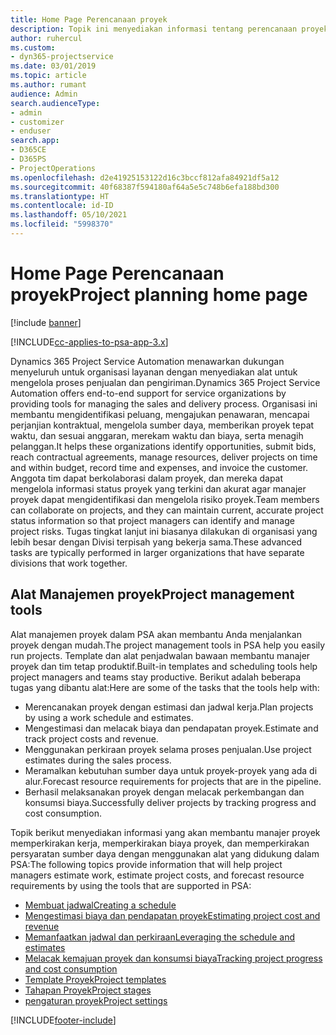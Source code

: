 ```yaml
---
title: Home Page Perencanaan proyek
description: Topik ini menyediakan informasi tentang perencanaan proyek.
author: ruhercul
ms.custom:
- dyn365-projectservice
ms.date: 03/01/2019
ms.topic: article
ms.author: rumant
audience: Admin
search.audienceType:
- admin
- customizer
- enduser
search.app:
- D365CE
- D365PS
- ProjectOperations
ms.openlocfilehash: d2e41925153122d16c3bccf812afa84921df5a12
ms.sourcegitcommit: 40f68387f594180af64a5e5c748b6efa188bd300
ms.translationtype: HT
ms.contentlocale: id-ID
ms.lasthandoff: 05/10/2021
ms.locfileid: "5998370"
---
```

# <a name="project-planning-home-page"></a><span data-ttu-id="c4715-103">Home Page Perencanaan proyek</span><span class="sxs-lookup"><span data-stu-id="c4715-103">Project planning home page</span></span>

[!include [banner](../includes/psa-now-project-operations.md)]

[!INCLUDE[cc-applies-to-psa-app-3.x](../includes/cc-applies-to-psa-app-3x.md)]

<span data-ttu-id="c4715-104">Dynamics 365 Project Service Automation menawarkan dukungan menyeluruh untuk organisasi layanan dengan menyediakan alat untuk mengelola proses penjualan dan pengiriman.</span><span class="sxs-lookup"><span data-stu-id="c4715-104">Dynamics 365 Project Service Automation offers end-to-end support for service organizations by providing tools for managing the sales and delivery process.</span></span> <span data-ttu-id="c4715-105">Organisasi ini membantu mengidentifikasi peluang, mengajukan penawaran, mencapai perjanjian kontraktual, mengelola sumber daya, memberikan proyek tepat waktu, dan sesuai anggaran, merekam waktu dan biaya, serta menagih pelanggan.</span><span class="sxs-lookup"><span data-stu-id="c4715-105">It helps these organizations identify opportunities, submit bids, reach contractual agreements, manage resources, deliver projects on time and within budget, record time and expenses, and invoice the customer.</span></span> <span data-ttu-id="c4715-106">Anggota tim dapat berkolaborasi dalam proyek, dan mereka dapat mengelola informasi status proyek yang terkini dan akurat agar manajer proyek dapat mengidentifikasi dan mengelola risiko proyek.</span><span class="sxs-lookup"><span data-stu-id="c4715-106">Team members can collaborate on projects, and they can maintain current, accurate project status information so that project managers can identify and manage project risks.</span></span> <span data-ttu-id="c4715-107">Tugas tingkat lanjut ini biasanya dilakukan di organisasi yang lebih besar dengan Divisi terpisah yang bekerja sama.</span><span class="sxs-lookup"><span data-stu-id="c4715-107">These advanced tasks are typically performed in larger organizations that have separate divisions that work together.</span></span>

## <a name="project-management-tools"></a><span data-ttu-id="c4715-108">Alat Manajemen proyek</span><span class="sxs-lookup"><span data-stu-id="c4715-108">Project management tools</span></span>

<span data-ttu-id="c4715-109">Alat manajemen proyek dalam PSA akan membantu Anda menjalankan proyek dengan mudah.</span><span class="sxs-lookup"><span data-stu-id="c4715-109">The project management tools in PSA help you easily run projects.</span></span> <span data-ttu-id="c4715-110">Template dan alat penjadwalan bawaan membantu manajer proyek dan tim tetap produktif.</span><span class="sxs-lookup"><span data-stu-id="c4715-110">Built-in templates and scheduling tools help project managers and teams stay productive.</span></span> <span data-ttu-id="c4715-111">Berikut adalah beberapa tugas yang dibantu alat:</span><span class="sxs-lookup"><span data-stu-id="c4715-111">Here are some of the tasks that the tools help with:</span></span>

- <span data-ttu-id="c4715-112">Merencanakan proyek dengan estimasi dan jadwal kerja.</span><span class="sxs-lookup"><span data-stu-id="c4715-112">Plan projects by using a work schedule and estimates.</span></span>
- <span data-ttu-id="c4715-113">Mengestimasi dan melacak biaya dan pendapatan proyek.</span><span class="sxs-lookup"><span data-stu-id="c4715-113">Estimate and track project costs and revenue.</span></span>
- <span data-ttu-id="c4715-114">Menggunakan perkiraan proyek selama proses penjualan.</span><span class="sxs-lookup"><span data-stu-id="c4715-114">Use project estimates during the sales process.</span></span>
- <span data-ttu-id="c4715-115">Meramalkan kebutuhan sumber daya untuk proyek-proyek yang ada di alur.</span><span class="sxs-lookup"><span data-stu-id="c4715-115">Forecast resource requirements for projects that are in the pipeline.</span></span>
- <span data-ttu-id="c4715-116">Berhasil melaksanakan proyek dengan melacak perkembangan dan konsumsi biaya.</span><span class="sxs-lookup"><span data-stu-id="c4715-116">Successfully deliver projects by tracking progress and cost consumption.</span></span>

<span data-ttu-id="c4715-117">Topik berikut menyediakan informasi yang akan membantu manajer proyek memperkirakan kerja, memperkirakan biaya proyek, dan memperkirakan persyaratan sumber daya dengan menggunakan alat yang didukung dalam PSA:</span><span class="sxs-lookup"><span data-stu-id="c4715-117">The following topics provide information that will help project managers estimate work, estimate project costs, and forecast resource requirements by using the tools that are supported in PSA:</span></span>

- [<span data-ttu-id="c4715-118">Membuat jadwal</span><span class="sxs-lookup"><span data-stu-id="c4715-118">Creating a schedule</span></span>](project-creating.md)
- [<span data-ttu-id="c4715-119">Mengestimasi biaya dan pendapatan proyek</span><span class="sxs-lookup"><span data-stu-id="c4715-119">Estimating project cost and revenue</span></span>](project-estimating.md)
- [<span data-ttu-id="c4715-120">Memanfaatkan jadwal dan perkiraan</span><span class="sxs-lookup"><span data-stu-id="c4715-120">Leveraging the schedule and estimates</span></span>](project-leveraging.md)
- [<span data-ttu-id="c4715-121">Melacak kemajuan proyek dan konsumsi biaya</span><span class="sxs-lookup"><span data-stu-id="c4715-121">Tracking project progress and cost consumption</span></span>](project-tracking.md)
- [<span data-ttu-id="c4715-122">Template Proyek</span><span class="sxs-lookup"><span data-stu-id="c4715-122">Project templates</span></span>](project-templates.md)
- [<span data-ttu-id="c4715-123">Tahapan Proyek</span><span class="sxs-lookup"><span data-stu-id="c4715-123">Project stages</span></span>](project-stages.md)
- [<span data-ttu-id="c4715-124">pengaturan proyek</span><span class="sxs-lookup"><span data-stu-id="c4715-124">Project settings</span></span>](project-settings.md)


[!INCLUDE[footer-include](../includes/footer-banner.md)]